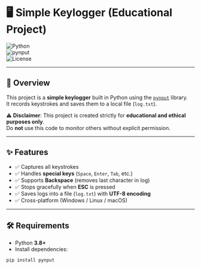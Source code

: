 # 🖥️ Simple Keylogger (Educational Project)

![Python](https://img.shields.io/badge/Python-3.8+-blue.svg)  
![pynput](https://img.shields.io/badge/Library-pynput-green.svg)  
![License](https://img.shields.io/badge/Use-Educational%20Only-red.svg)

---

## 📌 Overview
This project is a **simple keylogger** built in Python using the [`pynput`](https://pypi.org/project/pynput/) library.  
It records keystrokes and saves them to a local file (`log.txt`).  

⚠️ **Disclaimer**: This project is created strictly for **educational and ethical purposes only**.  
Do **not** use this code to monitor others without explicit permission.  

---

## ✨ Features
- ✅ Captures all keystrokes
- ✅ Handles **special keys** (`Space`, `Enter`, `Tab`, etc.)
- ✅ Supports **Backspace** (removes last character in log)
- ✅ Stops gracefully when **ESC** is pressed
- ✅ Saves logs into a file (`log.txt`) with **UTF-8 encoding**  
- ✅ Cross-platform (Windows / Linux / macOS)

---

## 🛠️ Requirements
- Python **3.8+**
- Install dependencies:
```bash
pip install pynput
